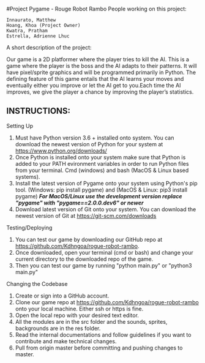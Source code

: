 #Project Pygame - Rouge Robot Rambo
People working on this project:

    Innaurato, Matthew
    Hoang, Khoa (Project Owner)
    Kwatra, Pratham
    Estrella, Adrienne Lhuc

A short description of the project:

Our game is a 2D platformer where the player tries to kill the AI.
This is a game where the player is the boss and the AI adapts to their patterns.
It will have pixel/sprite graphics and will be programmed primarily in Python.
The defining feature of this game entails that the AI learns your moves and
eventually either you improve or let the AI get to you.Each time the AI improves,
we give the player a chance by improving the player’s statistics.

INSTRUCTIONS:
------------
Setting Up
1. Must have Python version 3.6 + installed onto system. You can download the newest version of Python for your system at https://www.python.org/downloads/
2. Once Python is installed onto your system make sure that Python is added to your PATH evironment variables in order to run Python files from your terminal. Cmd (windows) and bash (MacOS & Linux based systems).
3. Install the latest version of Pygame onto your system using Python's pip tool. (Windows: pip install pygame) and (MacOS & Linux: pip3 install pygame) ***For MacOS/Linux use the development version replace "pygame" with "pygame==2.0.0.dev6" or newer***
4. Download latest version of Git onto your system. You can download the newest version of Git at https://git-scm.com/downloads

Testing/Deploying
1. You can test our game by downloading our GitHub repo at https://github.com/Kdhngoa/rogue-robot-rambo.
2. Once downloaded, open your terminal (cmd or bash) and change your current directory to the downloaded repo of the game.
3. Then you can test our game by running "python main.py" or "python3 main.py"

Changing the Codebase
1. Create or sign into a GitHub account.
2. Clone our game repo at https://github.com/Kdhngoa/rogue-robot-rambo onto your local machine. Either ssh or https is fine.
3. Open the local repo with your desired text editor.
4. All the modules are in the src folder and the sounds, sprites, backgrounds are in the res folder.
5. Read the internal documentations and follow guidelines if you want to contribute and make technical changes.
6. Pull from origin master before committing and pushing changes to master.
